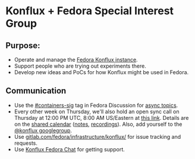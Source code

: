 # Konflux + Fedora Special Interest Group

## Purpose:

* Operate and manage the [Fedora Konflux instance](https://gist.github.com/ralphbean/a3644111a549e8cedb0b207f90d42dc9).
* Support people who are trying out experiments there.
* Develop new ideas and PoCs for how Konflux might be used in Fedora.

## Communication

* Use the [#containers-sig](https://discussion.fedoraproject.org/tag/containers-sig) tag in Fedora Discussion for [async topics](https://discussion.fedoraproject.org/t/containers-sig-for-konflux-discussions/128061/12).
* Every other week on Thursday, we'll also hold an open sync call on Thursday at 12:00 PM UTC, 8:00 AM US/Eastern at [this link](https://meet.google.com/wcr-uvhx-xug). Details are on the [shared calendar](https://calendar.google.com/calendar/u/0?cid=ZWViNjE1YTdjZTNmYWE0MmIyMjUwOGMwZWY4YTQ0NzcxM2FiNDYzNzg1YTRkMTljMGYyYmNjNTkyYjFkNjVlZEBncm91cC5jYWxlbmRhci5nb29nbGUuY29t) ([notes](https://docs.google.com/document/d/1kegIQ3BRbcRFjjvzX2sr-aP-tSvb0CyZYLTgbmcwJBc/edit), [recordings](https://www.youtube.com/@konflux-ci)). Also, add yourself to the [@konflux googlegroup](https://groups.google.com/g/konflux).
* Use [gitlab.com/fedora/infrastructure/konflux/](https://gitlab.com/groups/fedora/infrastructure/konflux/-/issues) for issue tracking and requests.
* Use [Konflux Fedora Chat](https://chat.fedoraproject.org/#/room/#konflux:fedora.im) for getting support.
